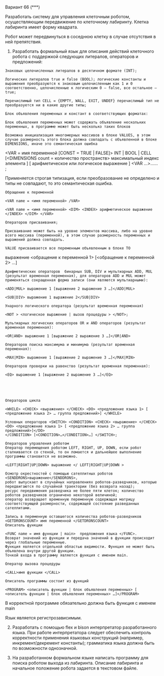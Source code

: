 Вариант 66 (***)
 

Разработать систему для управления клеточным роботом, осуществляющим передвижение по клеточному лабиринту. Клетка лабиринта имеет форму квадрата.

Робот может передвинуться в соседнюю клетку в случае отсутствия в ней препятствия.

  1. Разработать формальный язык для описания действий клеточного робота с поддержкой следующих литералов, операторов и предложений:

	Знаковых целочисленных литералов в десятичном формате (INT);

	Логических литералов true и false (BOOL); логические константы и выражения преобразуются к знаковым целочисленным как 1 и 0 соответственно, целочисленные к логическим 0 – false, все остальное – true;

	Перечислимый тип CELL = {EMPTY, WALL, EXIT, UNDEF} перечислимый тип не преобразуется ни в какие другие типы;
	
	Блок объявления переменных и констант в соответствующих форматах:

	Блок объявления переменных может содержать объявление нескольких переменных, в программе может быть несколько таких блоков

	Возможна инициализация многомерных массивов в блоке VALUES, в этом случае размерность этого блока должна совпадать с объявленной в блоке DIMENSIONS, иначе это семантическая ошибка

 

<VARDECLARATION> <VAR = имя переменной [CONST = TRUE | FALSE]> <TYPE> INT | BOOL | CELL </TYPE> 
[<DIMENSIONS count = количество пространств> <DIMENSION> максимальный индекс элемента </DIMENSION> </DIMENSIONS>] 
[<VALUES> <VALUE> арифметическое или логическое выражение </VALUE> </VALUE>]
</VAR> <VAR …>…</VAR>… </VARDECLARATION>;

 

Применяется строгая типизация, если преобразование не определено и типы не совпадают, то это семантическая ошибка.

 

	Обращение к переменной

	<VAR name = <имя переменной> /VAR>

	<VAR name = <имя переменной> <DIM> <INDEX> арифметическое выражение </INDEX> </DIM> </VAR>

	Операторов присваивания;

	Присваивание может быть на уровне элементов массива, либо на уровне всего массива (переменной), в этом случае размерность переменных и выражений должна совпадать.

	VALUE присваивается все переменным объявленным в блоке TO

<ASSIGN> <VALUE> выражение </VALUE> <TO> <обращение к переменной 1> [<обращение к переменной 2> …]</TO> </ASSIGN>

 

	Арифметических операторов  бинарных SUB, DIV и мультиарных ADD, MUL  (результат временная переменная), для операторов ADD и MUL может применяться сокращенная форма записи (они являются мультиарными):

	<ADD|MUL> выражение 1 [выражение 2 выражение 3 …]</ADD|MUL>

	<SUB|DIV> выражение 1 выражение 2</SUB|DIV>

	Унарного логического оператора (результат временная переменная)

	<NOT > <логическое выражение | вызов процедуры > </NOT>;

	Мультиарных логических операторов OR и AND операторов (результат временная переменная):

	<OR|AND> выражение 1 [выражение 2 выражение 3 …]</OR|AND>

	Операторов поиска максимума и минимума (результат временная переменная):

	<MAX|MIN> выражение 1 [выражение 2 выражение 3 …]</MAX|MIN>

	Операторов проверки на равенство (результат временная переменная):

	<EQ> выражение 1 [выражение 2 выражение 3 …]</EQ>

 

 

	Операторов цикла 

	<WHILE> <CHECK> <выражение> </CHECK> <DO> <предложение языка 1> [ <предложение языка 2> … группа предложений>] </WHILE>

	Условных операторов <SWITCH> <CONDITION> <CHECK> <выражение> </CHECK> 
	<DO> <предложение языка 1> [ <предложение языка 2> … группа предложений>]</DO>
	</CONDITION> [<CONDITION>…</CONDITION>…] </SWITCH>;

	Операторов управления роботом
	Оператор перемещения роботом LEFT, RIGHT, UP, DOWN, если робот сталкивается со стеной, то он ломается и дальнейшее выполнение программы становится не возможно.

	<LEFT|RIGHT|UP|DOWN> выражение </ LEFT|RIGHT|UP|DOWN >

	Осмотр окрестностей с помощью сателлитных роботов <SENDDRONS>выражение</SENDDRONS>, 
	робот выпускает в случайных направлениях роботов-разведчиков, которые передвигаются по случайной траектории (без возврата назад); 
	ресурс передвижения разведчика не более пяти клеток; количество роботов разведчиков ограничено некоторой величиной; 
	оператор возвращает временную переменную содержащая матрицу соответствующей размерности, содержащей состояние разведанных  сателлитами.

	Запись в переменную оставшегося количества роботов-разведчиков <GETDRONSCOUNT> имя переменной </GETDRONSCOUNT>
	Описатель функции

	<FUNC name = имя функции | main>  предложения языка </FUNC>. 
	Возврат значений из функции и передача значений в функции происходит через глобальные переменные. 
	Функция является отдельной областью видимости. Функция не может быть объявлена внутри другой функции. 
	Точкой входа в программу является функция с именем main.

	Оператор вызова процедуры

	<CALL>имя функции </CALL>

	Описатель программы состоит из функций

	<PROGRAM> <описатель функции | блок объявления переменных> [ <описатель функции | блок объявления переменных> …]</PROGRAM>

В корректной программе обязательно должна быть функция с именем main

 

Язык является регистрозависимым.

 

2. Разработать с помощью flex и bison интерпретатор разработанного языка. 
При работе интерпретатора следует обеспечить контроль корректности применения языковых конструкций (например, инкремент/декремент константы); 
грамматика языка должна быть по возможности однозначной.

 

3. На разработанном формальном языке написать программу для поиска роботом выхода из лабиринта. 
Описание лабиринта и начальное положение робота задается в текстовом файле.